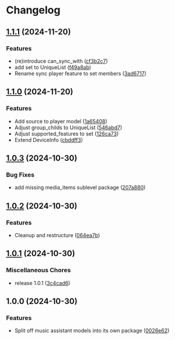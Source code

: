 # Changelog

## [1.1.1](https://github.com/music-assistant/models/compare/v1.1.0...v1.1.1) (2024-11-20)


### Features

* (re)introduce can_sync_with ([cf3b2c7](https://github.com/music-assistant/models/commit/cf3b2c7cb469cba805c640e9c2059b36c9d28b11))
* add set to UniqueList ([f49a8ab](https://github.com/music-assistant/models/commit/f49a8ab81b8441465f570ef3515b4432f10fd314))
* Rename sync player feature to set members ([3ad6717](https://github.com/music-assistant/models/commit/3ad671789a651ceb45f3d13a9066c52f6068ebb5))

## [1.1.0](https://github.com/music-assistant/models/compare/v1.0.3...v1.1.0) (2024-11-20)


### Features

* Add source to player model ([1a65408](https://github.com/music-assistant/models/commit/1a654088a8717bca368063cdca2108b3f8998487))
* Adjust group_childs to UniqueList ([546abd7](https://github.com/music-assistant/models/commit/546abd7b93e98653d905f9f62ca5f74ec97d5ad5))
* Adjust supported_features to set ([126ca73](https://github.com/music-assistant/models/commit/126ca73ef88f1647110a3f856e4253216e60f584))
* Extend DeviceInfo ([cbddff3](https://github.com/music-assistant/models/commit/cbddff350c470d332d86034c4d7d451b9b9c9135))

## [1.0.3](https://github.com/music-assistant/models/compare/v1.0.2...v1.0.3) (2024-10-30)


### Bug Fixes

* add missing media_items sublevel package ([207a880](https://github.com/music-assistant/models/commit/207a8806e5cf9ae3a28132000d84757e33668776))

## [1.0.2](https://github.com/music-assistant/models/compare/v1.0.1...v1.0.2) (2024-10-30)


### Features

* Cleanup and restructure ([064ea7b](https://github.com/music-assistant/models/commit/064ea7b612106744065b26cafadc1abccab0279a))

## [1.0.1](https://github.com/music-assistant/models/compare/v1.0.0...v1.0.1) (2024-10-30)


### Miscellaneous Chores

* release 1.0.1 ([3c4cad6](https://github.com/music-assistant/models/commit/3c4cad6a4c4142e7a2fb159610627e947611654b))

## 1.0.0 (2024-10-30)


### Features

* Split off music assistant models into its own package ([0026e62](https://github.com/music-assistant/models/commit/0026e62c602bc744ea358e1162333fb2049f7c78))
